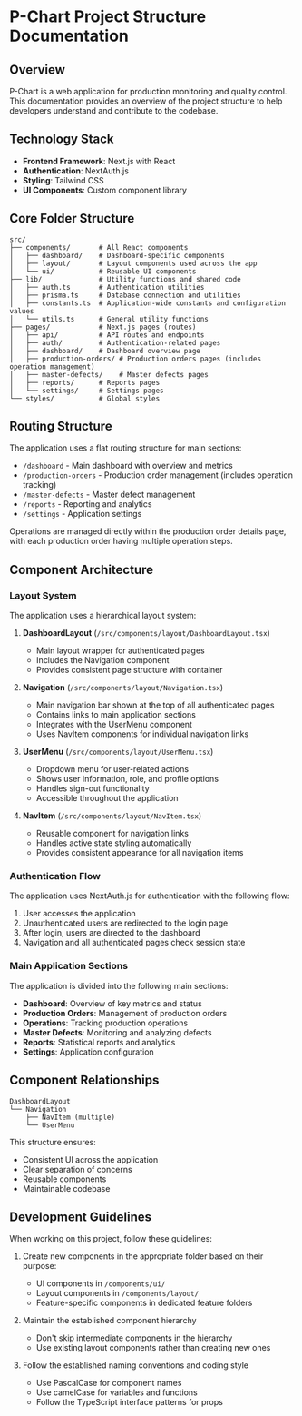 # P-Chart Project Structure Documentation

## Overview

P-Chart is a web application for production monitoring and quality control. This documentation provides an overview of the project structure to help developers understand and contribute to the codebase.

## Technology Stack

- **Frontend Framework**: Next.js with React
- **Authentication**: NextAuth.js
- **Styling**: Tailwind CSS
- **UI Components**: Custom component library

## Core Folder Structure

```
src/
├── components/       # All React components
│   ├── dashboard/    # Dashboard-specific components
│   ├── layout/       # Layout components used across the app
│   └── ui/           # Reusable UI components
├── lib/              # Utility functions and shared code
│   ├── auth.ts       # Authentication utilities
│   ├── prisma.ts     # Database connection and utilities
│   ├── constants.ts  # Application-wide constants and configuration values
│   └── utils.ts      # General utility functions
├── pages/            # Next.js pages (routes)
│   ├── api/          # API routes and endpoints
│   ├── auth/         # Authentication-related pages
│   ├── dashboard/    # Dashboard overview page
│   ├── production-orders/ # Production orders pages (includes operation management)
│   ├── master-defects/    # Master defects pages
│   ├── reports/      # Reports pages
│   └── settings/     # Settings pages
└── styles/           # Global styles
```

## Routing Structure

The application uses a flat routing structure for main sections:

- `/dashboard` - Main dashboard with overview and metrics
- `/production-orders` - Production order management (includes operation tracking)
- `/master-defects` - Master defect management
- `/reports` - Reporting and analytics
- `/settings` - Application settings

Operations are managed directly within the production order details page, with each production order having multiple operation steps.

## Component Architecture

### Layout System

The application uses a hierarchical layout system:

1. **DashboardLayout** (`/src/components/layout/DashboardLayout.tsx`)

   - Main layout wrapper for authenticated pages
   - Includes the Navigation component
   - Provides consistent page structure with container

2. **Navigation** (`/src/components/layout/Navigation.tsx`)

   - Main navigation bar shown at the top of all authenticated pages
   - Contains links to main application sections
   - Integrates with the UserMenu component
   - Uses NavItem components for individual navigation links

3. **UserMenu** (`/src/components/layout/UserMenu.tsx`)

   - Dropdown menu for user-related actions
   - Shows user information, role, and profile options
   - Handles sign-out functionality
   - Accessible throughout the application

4. **NavItem** (`/src/components/layout/NavItem.tsx`)
   - Reusable component for navigation links
   - Handles active state styling automatically
   - Provides consistent appearance for all navigation items

### Authentication Flow

The application uses NextAuth.js for authentication with the following flow:

1. User accesses the application
2. Unauthenticated users are redirected to the login page
3. After login, users are directed to the dashboard
4. Navigation and all authenticated pages check session state

### Main Application Sections

The application is divided into the following main sections:

- **Dashboard**: Overview of key metrics and status
- **Production Orders**: Management of production orders
- **Operations**: Tracking production operations
- **Master Defects**: Monitoring and analyzing defects
- **Reports**: Statistical reports and analytics
- **Settings**: Application configuration

## Component Relationships

```
DashboardLayout
└── Navigation
    ├── NavItem (multiple)
    └── UserMenu
```

This structure ensures:

- Consistent UI across the application
- Clear separation of concerns
- Reusable components
- Maintainable codebase

## Development Guidelines

When working on this project, follow these guidelines:

1. Create new components in the appropriate folder based on their purpose:

   - UI components in `/components/ui/`
   - Layout components in `/components/layout/`
   - Feature-specific components in dedicated feature folders

2. Maintain the established component hierarchy

   - Don't skip intermediate components in the hierarchy
   - Use existing layout components rather than creating new ones

3. Follow the established naming conventions and coding style
   - Use PascalCase for component names
   - Use camelCase for variables and functions
   - Follow the TypeScript interface patterns for props
